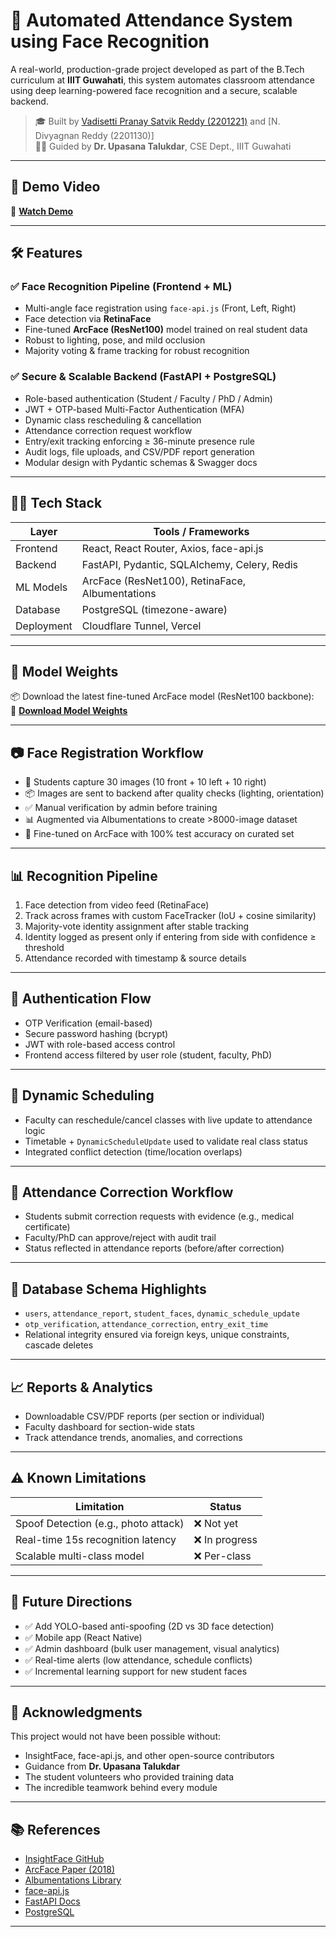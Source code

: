 
# 📸 Automated Attendance System using Face Recognition

A real-world, production-grade project developed as part of the B.Tech curriculum at **IIIT Guwahati**, this system automates classroom attendance using deep learning-powered face recognition and a secure, scalable backend.

> 🎓 Built by [Vadisetti Pranay Satvik Reddy (2201221)](mailto:vadisetti.reddy22b@iiitg.ac.in) and [N. Divyagnan Reddy (2201130)]  
> 🧑‍🏫 Guided by **Dr. Upasana Talukdar**, CSE Dept., IIIT Guwahati

---

## 🚀 Demo Video

🎥 [**Watch Demo**](https://drive.google.com/file/d/1W748n_sldVcs-_pvPRicKnC7_rwRDAft/view?usp=sharing)

---

## 🛠️ Features

### ✅ Face Recognition Pipeline (Frontend + ML)
- Multi-angle face registration using `face-api.js` (Front, Left, Right)
- Face detection via **RetinaFace**
- Fine-tuned **ArcFace (ResNet100)** model trained on real student data
- Robust to lighting, pose, and mild occlusion
- Majority voting & frame tracking for robust recognition

### ✅ Secure & Scalable Backend (FastAPI + PostgreSQL)
- Role-based authentication (Student / Faculty / PhD / Admin)
- JWT + OTP-based Multi-Factor Authentication (MFA)
- Dynamic class rescheduling & cancellation
- Attendance correction request workflow
- Entry/exit tracking enforcing ≥ 36-minute presence rule
- Audit logs, file uploads, and CSV/PDF report generation
- Modular design with Pydantic schemas & Swagger docs

---

## 🧑‍🎓 Tech Stack

| Layer        | Tools / Frameworks                               |
|--------------|--------------------------------------------------|
| Frontend     | React, React Router, Axios, face-api.js          |
| Backend      | FastAPI, Pydantic, SQLAlchemy, Celery, Redis     |
| ML Models    | ArcFace (ResNet100), RetinaFace, Albumentations |
| Database     | PostgreSQL (timezone-aware)                      |
| Deployment   | Cloudflare Tunnel, Vercel                        |

---

## 🧪 Model Weights

📦 Download the latest fine-tuned ArcFace model (ResNet100 backbone):  
🔗 [**Download Model Weights**](https://drive.google.com/drive/folders/1qLyMC2dih9s3SWJqx0diGsCrKujk8pzE?usp=sharing)

---

## 📷 Face Registration Workflow

- 📸 Students capture 30 images (10 front + 10 left + 10 right)
- 📦 Images are sent to backend after quality checks (lighting, orientation)
- ✅ Manual verification by admin before training
- 📊 Augmented via Albumentations to create >8000-image dataset
- 🧠 Fine-tuned on ArcFace with 100% test accuracy on curated set

---

## 📊 Recognition Pipeline

1. Face detection from video feed (RetinaFace)
2. Track across frames with custom FaceTracker (IoU + cosine similarity)
3. Majority-vote identity assignment after stable tracking
4. Identity logged as present only if entering from side with confidence ≥ threshold
5. Attendance recorded with timestamp & source details

---

## 🔐 Authentication Flow

- OTP Verification (email-based)
- Secure password hashing (bcrypt)
- JWT with role-based access control
- Frontend access filtered by user role (student, faculty, PhD)

---

## 📅 Dynamic Scheduling

- Faculty can reschedule/cancel classes with live update to attendance logic
- Timetable + `DynamicScheduleUpdate` used to validate real class status
- Integrated conflict detection (time/location overlaps)

---

## 📝 Attendance Correction Workflow

- Students submit correction requests with evidence (e.g., medical certificate)
- Faculty/PhD can approve/reject with audit trail
- Status reflected in attendance reports (before/after correction)

---

## 📁 Database Schema Highlights

- `users`, `attendance_report`, `student_faces`, `dynamic_schedule_update`
- `otp_verification`, `attendance_correction`, `entry_exit_time`
- Relational integrity ensured via foreign keys, unique constraints, cascade deletes

---

## 📈 Reports & Analytics

- Downloadable CSV/PDF reports (per section or individual)
- Faculty dashboard for section-wide stats
- Track attendance trends, anomalies, and corrections

---

## ⚠️ Known Limitations

| Limitation                            | Status        |
|--------------------------------------|---------------|
| Spoof Detection (e.g., photo attack) | ❌ Not yet     |
| Real-time 15s recognition latency    | ❌ In progress |
| Scalable multi-class model           | ❌ Per-class   |

---

## 🔮 Future Directions

- ✅ Add YOLO-based anti-spoofing (2D vs 3D face detection)
- ✅ Mobile app (React Native)
- ✅ Admin dashboard (bulk user management, visual analytics)
- ✅ Real-time alerts (low attendance, schedule conflicts)
- ✅ Incremental learning support for new student faces

---

## 🙏 Acknowledgments

This project would not have been possible without:
- InsightFace, face-api.js, and other open-source contributors
- Guidance from **Dr. Upasana Talukdar**
- The student volunteers who provided training data
- The incredible teamwork behind every module

---

## 📚 References

- [InsightFace GitHub](https://github.com/deepinsight/insightface)  
- [ArcFace Paper (2018)](https://arxiv.org/abs/1801.07698)  
- [Albumentations Library](https://github.com/albumentations-team/albumentations)  
- [face-api.js](https://github.com/justadudewhohacks/face-api.js)  
- [FastAPI Docs](https://fastapi.tiangolo.com/)  
- [PostgreSQL](https://www.postgresql.org/)

---

